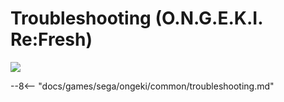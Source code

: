 # Troubleshooting (O.N.G.E.K.I. Re:Fresh)
<img class="header-logo" src="/img/sega/ongeki/refresh/logo.png">

--8<-- "docs/games/sega/ongeki/common/troubleshooting.md"
